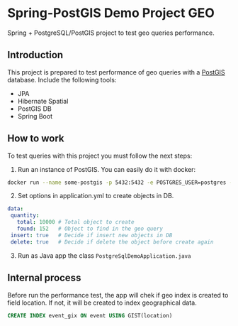 # Spring-PostGIS Demo Project GEO
Spring + PostgreSQL/PostGIS project to test geo queries performance.

## Introduction
This project is prepared to test performance of geo queries with a [PostGIS](https://postgis.net/) database.
Include the following tools:

 - JPA
 - Hibernate Spatial
 - PostGIS DB
 - Spring Boot
 
## How to work
 To test queries with this project you must follow the next steps:
 1. Run an instance of PostGIS. You can easily do it with docker: 
 ```sh
 docker run --name some-postgis -p 5432:5432 -e POSTGRES_USER=postgres -e POSTGRES_PASSWORD=postgres@123 -e POSTGRES_DB=springbootdb -d mdillon/postgis
 ```
 2. Set options in application.yml to create objects in DB.
 ```yml
 data:
  quantity:
    total: 10000 # Total object to create
    found: 152   # Object to find in the geo query
  insert: true   # Decide if insert new objects in DB
  delete: true   # Decide if delete the object before create again
```
 3. Run as Java app the class `PostgreSqlDemoApplication.java`

## Internal process
Before run the performance test, the app will chek if geo index is created to field location. If not, it will be created to index geographical data.
```sql
CREATE INDEX event_gix ON event USING GIST(location)
```
 
